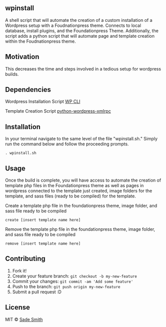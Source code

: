 ## wpinstall
A shell script that will automate the creation of a custom installation of a Wordpress setup with a Foudnationpress theme. Connects to local database, install plugins, and the Foundationpress Theme. Additionally, the script adds a python script that will automate page and template creation within the Foudnationpress theme.

## Motivation
This decreases the time and steps involved in a tedious setup for wordpress builds. 

## Dependencies
Wordpress Installation Script
[WP CLI](https://wp-cli.org/)

Template Creation Script
[python-wordpress-xmlrpc](http://python-wordpress-xmlrpc.readthedocs.io/en/latest/)

## Installation
In your terminal navigate to the same level of the file "wpinstall.sh." Simply run the command below and follow the proceeding prompts.
```
. wpinstall.sh
```

## Usage
Once the build is complete, you will have access to automate the creation of template php files in the Foundationpress theme as well as pages in wordpress connected to the template just created, image folders for the template, and sass files (ready to be compiled) for the template.

Create a template php file in the foundationpress theme, image folder, and sass file ready to be compiled
```
create [insert template name here]
```

Remove the template php file in the foundationpress theme, image folder, and sass file ready to be compiled
```
remove [insert template name here]
```

## Contributing

1. Fork it!
2. Create your feature branch: `git checkout -b my-new-feature`
3. Commit your changes: `git commit -am 'Add some feature'`
4. Push to the branch: `git push origin my-new-feature`
5. Submit a pull request :D

## License
MIT © [Sade Smith](http://sadesmith.com)